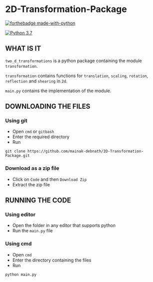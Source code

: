 # 2D-Transformation-Package
[![forthebadge made-with-python](http://ForTheBadge.com/images/badges/made-with-python.svg)](https://www.python.org/)

[![Python 3.7](https://img.shields.io/badge/python-3.7-blue.svg)](https://www.python.org/downloads/release/python-360/)

## WHAT IS IT

`two_d_transformations` is a python package containing the module `transformation`.

`transformation` contains functions for `translation`, `scaling`, `rotation`, `reflection` and `shearing` in `2d`.  

`main.py` contains the implementation of the module.

## DOWNLOADING THE FILES
### Using git
- Open `cmd` or `gitbash`
- Enter the required directory
- Run
```
git clone https://github.com/mainak-debnath/2D-Transformation-Package.git
```
### Download as a zip file

- Click on `Code` and then `Download Zip`
- Extract the zip file 
## RUNNING THE CODE
### Using editor
- Open the folder in any editor that supports python
- Run the `main.py` file

### Using cmd
- Open `cmd`
- Enter the directory containing the files
- Run
```
python main.py
```
